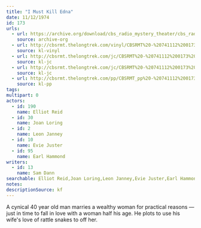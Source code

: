 ```yaml
---
title: "I Must Kill Edna"
date: 11/12/1974
id: 173
urls: 
  - url: https://archive.org/download/cbs_radio_mystery_theater/cbs_radio_mystery_theater-0151-0200.zip/cbs_radio_mystery_theater-0151-0200%2Fcbsrmt_0173_i_must_kill_edna.mp3
    source: archive-org
  - url: http://cbsrmt.thelongtrek.com/vinyl/CBSRMT%20-%20741112%200173%20I%20Must%20Kill%20Edna_afrts.mp3
    source: kl-vinyl
  - url: http://cbsrmt.thelongtrek.com/jc/CBSRMT%20-%20741112%200173%20I%20Must%20Kill%20Edna%20vbr%20df%20buzz_jc.mp3
    source: kl-jc
  - url: http://cbsrmt.thelongtrek.com/jc/CBSRMT%20-%20741112%200173%20I%20Must%20Kill%20Edna%20vbr%20kb_jc.mp3
    source: kl-jc
  - url: http://cbsrmt.thelongtrek.com/pp/CBSRMT_pp%20-%20741112%200173%20I%20Must%20Kill%20Edna.mp3
    source: kl-pp
tags: 
multipart: 0
actors:  
  - id: 190
    name: Elliot Reid  
  - id: 30
    name: Joan Loring  
  - id: 2
    name: Leon Janney  
  - id: 10
    name: Evie Juster  
  - id: 95
    name: Earl Hammond
writers:  
  - id: 13
    name: Sam Dann
searchable: Elliot Reid,Joan Loring,Leon Janney,Evie Juster,Earl Hammond Sam Dann
notes: 
descriptionSource: kf
---
```

A cynical 40 year old man marries a wealthy woman for practical reasons — just in time to fall in love with a woman half his age. He plots to use his wife's love of rattle snakes to off her.